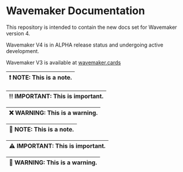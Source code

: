 # Wavemaker Documentation

This repository is intended to contain the new docs set for Wavemaker version 4.

Wavemaker V4 is in ALPHA release status and undergoing active development.

Wavemaker V3 is available at [wavemaker.cards](wavemaker.cards)


| :heavy_exclamation_mark: **NOTE**: This is a note.|
| ------------ |

| :bangbang: **IMPORTANT**: This is important.|
| ------------ |

| :x: **WARNING**: This is a warning.|
| ------------ |



| :pushpin: **NOTE**: This is a note.|
| ------------ |

| :warning: **IMPORTANT**: This is important.|
| ------------ |

| :triangular_flag_on_post: **WARNING**: This is a warning.|
| ------------ |